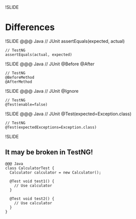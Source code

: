 !SLIDE
# Differences

!SLIDE
	@@@ Java
	// JUnit
	assertEquals(expected, actual)

	// TestNG
	assertEquals(actual, expected)

!SLIDE
	@@@ Java
	// JUnit
	@Before
	@After

	// TestNG
	@BeforeMethod
	@AfterMethod

!SLIDE
	@@@ Java
	// JUnit
	@Ignore

	// TestNG
	@Test(enable=false)

!SLIDE
	@@@ Java
	// JUnit
	@Test(expected=Exception.class)

	// TestNG
	@Test(expectedExceptions=Exception.class)

!SLIDE
## It may be broken in TestNG!
	@@@ Java
	class CalculatorTest {
	  Calculator calculator = new Calculator();

	  @Test void test1() {
	    // Use calculator
	  }

	  @Test void test2() {
	    // Use calculator
	  }
	}
